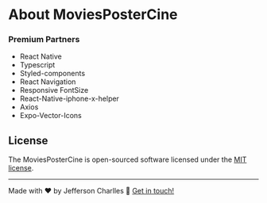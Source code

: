 

# About MoviesPosterCine

### Premium Partners

- React Native
- Typescript
- Styled-components
- React Navigation
- Responsive FontSize
- React-Native-iphone-x-helper
- Axios
- Expo-Vector-Icons

## License

The MoviesPosterCine is open-sourced software licensed under the [MIT license](LICENSE).

---

Made with ♥ by Jefferson Charlles :wave: [Get in touch!](https://www.linkedin.com/in/jeffersoncharlles/)